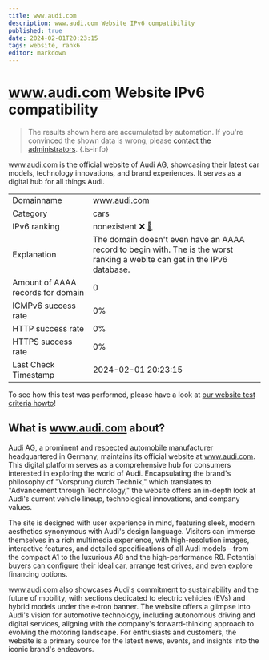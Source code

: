 ```yaml
---
title: www.audi.com
description: www.audi.com Website IPv6 compatibility
published: true
date: 2024-02-01T20:23:15
tags: website, rank6
editor: markdown
---
```


# www.audi.com Website IPv6 compatibility

> The results shown here are accumulated by automation. If you're convinced the shown data is wrong, please [contact the administrators](/howto/chat). 
{.is-info}

www.audi.com is the official website of Audi AG, showcasing their latest car models, technology innovations, and brand experiences. It serves as a digital hub for all things Audi.


|   |   |
| - | - |
| Domainname | www.audi.com
| Category | cars |
| IPv6 ranking | nonexistent :x: [🔗](/howto/ranking) |
| Explanation | The domain doesn't even have an AAAA record to begin with. The is the worst ranking a webite can get in the IPv6 database. |
| Amount of AAAA records for domain | 0 |
| ICMPv6 success rate | 0%|
| HTTP success rate | 0% |
| HTTPS success rate | 0% |
| Last Check Timestamp | 2024-02-01 20:23:15 |

To see how this test was performed, please have a look at [our website test criteria howto](/howto/testcriteria/website)!


## What is www.audi.com about?
Audi AG, a prominent and respected automobile manufacturer headquartered in Germany, maintains its official website at www.audi.com. This digital platform serves as a comprehensive hub for consumers interested in exploring the world of Audi. Encapsulating the brand's philosophy of "Vorsprung durch Technik," which translates to "Advancement through Technology," the website offers an in-depth look at Audi's current vehicle lineup, technological innovations, and company values.

The site is designed with user experience in mind, featuring sleek, modern aesthetics synonymous with Audi's design language. Visitors can immerse themselves in a rich multimedia experience, with high-resolution images, interactive features, and detailed specifications of all Audi models—from the compact A1 to the luxurious A8 and the high-performance R8. Potential buyers can configure their ideal car, arrange test drives, and even explore financing options.

www.audi.com also showcases Audi's commitment to sustainability and the future of mobility, with sections dedicated to electric vehicles (EVs) and hybrid models under the e-tron banner. The website offers a glimpse into Audi's vision for automotive technology, including autonomous driving and digital services, aligning with the company's forward-thinking approach to evolving the motoring landscape. For enthusiasts and customers, the website is a primary source for the latest news, events, and insights into the iconic brand's endeavors.


